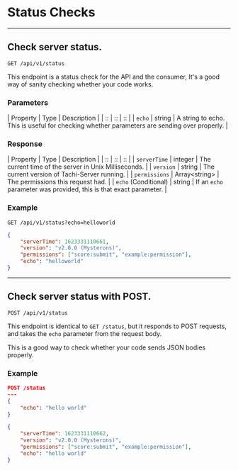 # Status Checks

*****

## Check server status.

```GET /api/v1/status```

This endpoint is a status check for the API and the consumer,
It's a good way of sanity checking whether your code works.

### Parameters

| Property | Type | Description |
| :: | :: | :: |
| `echo` | string | A string to echo. This is useful for checking whether parameters are sending over properly. |


### Response

| Property | Type | Description |
| :: | :: | :: |
| `serverTime` | integer | The current time of the server in Unix Milliseconds. |
| `version` | string | The current version of Tachi-Server running. |
| `permissions` | Array&lt;string&gt; | The permissions this request had. |
| `echo` (Conditional) | string | If an `echo` parameter was provided, this is that exact parameter. |

### Example

`GET /api/v1/status?echo=helloworld`

```json
{
	"serverTime": 1623331110661,
	"version": "v2.0.0 (Mysterons)",
	"permissions": ["score:submit", "example:permission"],
	"echo": "helloworld"
}
```

*****

## Check server status with POST.

```POST /api/v1/status```

This endpoint is identical to `GET /status`, but it responds to POST requests,
and takes the `echo` parameter from the request body.

This is a good way to check whether your code sends JSON
bodies properly.

### Example

```json
POST /status
---
{
	"echo": "hello world"
}
```

```json
{
	"serverTime": 1623331110662,
	"version": "v2.0.0 (Mysterons)",
	"permissions": ["score:submit", "example:permission"],
	"echo": "hello world"
}
```